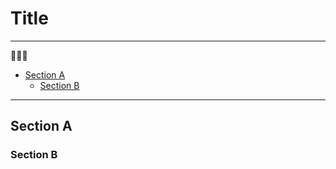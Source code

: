 # Title

<!--TOC-->

______________________________________________________________________

**🍎🍌🍇**

- [Section A](#section-a)
  - [Section B](#section-b)

______________________________________________________________________

<!--TOC-->

## Section A

### Section B

